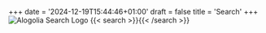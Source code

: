 +++
date = '2024-12-19T15:44:46+01:00'
draft = false
title = 'Search'
+++
![Alogolia Search Logo](../images/logos/Algolia-logo-blue.png)
{{< search >}}{{< /search >}}